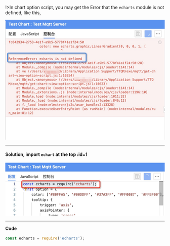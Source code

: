 !>In chart option script, you may get the Error that the `echarts` module is not defined, like this,

![Echart Not Found](_media/echarts-not-found/1.jpg ':size=600')

---

#### Solution, import `echart` at the top :id=1

![Resolve Echart Not Found](_media/echarts-not-found/2.jpg ':size=600')

---

**Code**

```javascript
const echarts = require('echarts');
```
